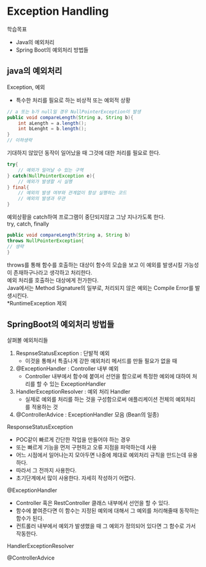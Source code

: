 # Exception Handling




학습목표
- Java의 예외처리
- Spring Boot의 예외처리 방법들


## java의 예외처리 

Exception, 예외
- 특수한 처리를 필요로 하는 비상적 또는 예외적 상황

```java
// a 또는 b가 null일 경우 NullPointerException이 발생
public void compareLength(String a, String b){
    int aLength = a.length();
    int bLenght = b.length();
}
// 이하생략
```

기대하지 않았던 동작이 일어났을 때 그것에 대한 처리를 필요로 한다.  

```java
try{
    // 예외가 일어날 수 있는 구역
} catch(NullPointerException e){
    // 예외가 발생할 시 실행
} final{
    // 예외의 발생 여부와 관계없이 항상 실행하는 코드
    // 예외의 발생과 무관 
}
```

예외상황을 catch하여 프로그램이 중단되지않고 그냥 지나가도록 한다.  
try, catch, finally  

```java
public void compareLength(String a, String b) 
throws NullPointerException{
// 생략
}
```

throws를 통해 함수를 호출하는 대상이 함수의 모습을 보고 이 예외를 발생시킬 가능성이 존재하구나라고 생각하고 처리한다.  
예외 처리를 호출하는 대상에게 전가한다.  
Java에서는 Method Signature의 일부로, 처리되지 않은 예외는 Compile Error를 발생시킨다.  
*RuntimeException 제외  

## SpringBoot의 예외처리 방법들


살펴볼 예외처리들  
1. RespnseStatusException : 단발적 예외
   - 이것을 통해서 특출나게 강한 예외처리 메서드를 만들 필요가 없을 때
2. @ExceptionHandler : Controller 내부 예외  
   - Controller 내부에서 함수에 붙여서 선언을 함으로써 특정한 예외에 대하여 처리를 할 수 있는 ExceptionHandler
3. HandlerExceptionResolver : 예외 처리 Handler
   - 실제로 예외를 처리를 하는 것을 구성함으로써 애플리케이션 전체의 예외처리를 적용하는 것 
4. @ControllerAdvice : ExceptionHandler 모음 (Bean의 일종)


ResponseStatusException
- POC같이 빠르게 간단한 작업을 만들어야 하는 경우
- 또는 빠르게 기능을 먼저 구현하고 오류 지점을 파악하는데 사용
- 어느 시점에서 일어나는지 모아두면 나중에 제대로 예외처리 규칙을 만드는데 유용하다.
- 따라서 그 전까지 사용한다.
- 초기단계에서 많이 사용한다. 자세히 작성하기 어렵다.  

@ExceptionHandler  
- Controller 혹은 RestController 클래스 내부에서 선언을 할 수 있다.
- 함수에 붙여준다면 이 함수는 지정된 예외에 대해서 그 예외를 처리해줄때 동작하는 함수가 된다.
- 컨트롤러 내부에서 예외가 발생했을 때 그 예외가 정의되어 있다면 그 함수로 가서 작동한다.


HandlerExceptionResolver  

@ControllerAdvice  
